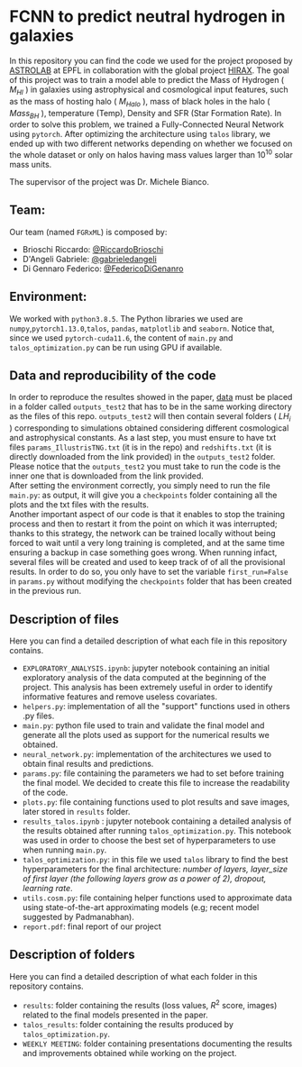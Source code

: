 # FCNN to predict neutral hydrogen in galaxies
In this repository you can find the code we used for the project proposed by [ASTROLAB](https://www.epfl.ch/labs/lastro/) at EPFL in collaboration with the global project [HIRAX](https://hirax.ukzn.ac.za/). The goal of this project was to train a model able to predict the Mass of Hydrogen ( $M_{HI}$ ) in galaxies using astrophysical and cosmological input features, such as the mass of hosting halo ( $M_{Halo}$ ), mass of black holes in the halo ( $Mass_{BH}$ ), temperature (Temp), Density and SFR (Star Formation Rate).
In order to solve this problem, we trained a Fully-Connected Neural Network using `pytorch`. After optimizing the architecture using `talos` library, we ended up with two different networks depending on whether we focused on the whole dataset or only on halos having mass values larger than $10^{10}$ solar mass units.

The supervisor of the project was Dr. Michele Bianco.

## Team:
Our team (named `FGRxML`) is composed by:  
- Brioschi Riccardo: [@RiccardoBrioschi](https://github.com/RiccardoBrioschi)  
- D'Angeli Gabriele: [@gabrieledangeli](https://github.com/gabrieledangeli)  
- Di Gennaro Federico: [@FedericoDiGenanro](https://github.com/FedericoDiGennaro)  

## Environment:
We worked with `python3.8.5`. The Python libraries we used are `numpy`,`pytorch1.13.0`,`talos`, `pandas`, `matplotlib` and `seaborn`.
Notice that, since we used `pytorch-cuda11.6`, the content of `main.py` and `talos_optimization.py` can be run using GPU if available.

## Data and reproducibility of the code
In order to reproduce the resultes showed in the paper, [data](https://mega.nz/file/U1FTyALK#zr1NLKa_bEX9t3oFPTlYaw4sonbTuRVyWUXNsUcVQFk) must be placed in a folder called `outputs_test2` that has to be in the same working directory as the files of this repo. `outputs_test2` will then contain several folders ( $LH_{i}$ ) corresponding to simulations obtained considering different cosmological and astrophysical constants. As a last step, you must ensure to have txt files `params_IllustrisTNG.txt` (it is in the repo) and `redshifts.txt` (it is directly downloaded from the link provided) in the `outputs_test2` folder. Please notice that the `outputs_test2` you must take to run the code is the inner one that is downloaded from the link provided.  
After setting the environment correctly, you simply need to run the file `main.py`: as output, it will give you a `checkpoints` folder containing all the plots and the txt files with the results.  
Another important aspect of our code is that it enables to stop the training process and then to restart it from the point on which it was interrupted; thanks to this strategy, the network can be trained locally without being forced to wait until a very long training is completed, and at the same time ensuring a backup in case something goes wrong. When running infact, several files will be created and used to keep track of of all the provisional results. In order to do so, you only have to set the variable `first_run=False` in `params.py` without modifying the `checkpoints` folder that has been created in the previous run.

## Description of files
Here you can find a detailed description of what each file in this repository contains.
- `EXPLORATORY_ANALYSIS.ipynb`: jupyter notebook containing an initial exploratory analysis of the data computed at the beginning of the project. This analysis has been extremely useful in order to identify informative features and remove useless covariates.
- `helpers.py`: implementation of all the "support" functions used in others .py files.
- `main.py`:  python file used to train and validate the final model and generate all the plots used as support for the numerical results we obtained.
- `neural_network.py`: implementation of the architectures we used to obtain final results and predictions.
- `params.py`: file containing the parameters we had to set before training the final model. We decided to create this file to increase the readability of the code.
- `plots.py`: file containing functions used to plot results and save images, later stored in `results` folder.
- `results_talos.ipynb` : jupyter notebook containing a detailed analysis of the results obtained after running `talos_optimization.py`. This notebook was used in order to choose the best set of hyperparameters to use when running `main.py`.
- `talos_optimization.py`: in this file we used  `talos` library to find the best hyperparameters for the final architecture: *number of layers, layer_size of first layer (the following layers grow as a power of 2), dropout, learning rate*. 
- `utils.cosm.py`: file containing helper functions used to approximate data using state-of-the-art approximating models (e.g; recent model suggested by Padmanabhan). 
- `report.pdf`: final report of our project

## Description of folders
Here you can find a detailed description of what each folder in this repository contains.
- `results`: folder containing the results (loss values, $R^2$ score, images) related to the final models presented in the paper.
- `talos_results`: folder containing the results produced by `talos_optimization.py`.
- `WEEKLY MEETING`: folder containing presentations documenting the results and improvements obtained while working on the project.




